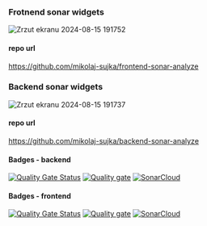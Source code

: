 ### Frotnend sonar widgets
![Zrzut ekranu 2024-08-15 191752](https://github.com/user-attachments/assets/45f7621e-28b0-4d47-b368-857e6fd68fb2)

#### repo url
https://github.com/mikolaj-sujka/frontend-sonar-analyze

### Backend sonar widgets 
![Zrzut ekranu 2024-08-15 191737](https://github.com/user-attachments/assets/62e4a48e-89d8-44a4-ac1a-ebcf0f55fc37)

#### repo url
https://github.com/mikolaj-sujka/backend-sonar-analyze

#### Badges - backend
[![Quality Gate Status](https://sonarcloud.io/api/project_badges/measure?project=mikolaj-sujka_backend-sonar-analyze&metric=alert_status)](https://sonarcloud.io/summary/new_code?id=mikolaj-sujka_backend-sonar-analyze)
[![Quality gate](https://sonarcloud.io/api/project_badges/quality_gate?project=mikolaj-sujka_backend-sonar-analyze)](https://sonarcloud.io/summary/new_code?id=mikolaj-sujka_backend-sonar-analyze)
[![SonarCloud](https://sonarcloud.io/images/project_badges/sonarcloud-white.svg)](https://sonarcloud.io/summary/new_code?id=mikolaj-sujka_backend-sonar-analyze)

#### Badges - frontend
[![Quality Gate Status](https://sonarcloud.io/api/project_badges/measure?project=mikolaj-sujka_frontend-sonar-analyze&metric=alert_status)](https://sonarcloud.io/summary/new_code?id=mikolaj-sujka_frontend-sonar-analyze)
[![Quality gate](https://sonarcloud.io/api/project_badges/quality_gate?project=mikolaj-sujka_frontend-sonar-analyze)](https://sonarcloud.io/summary/new_code?id=mikolaj-sujka_frontend-sonar-analyze)
[![SonarCloud](https://sonarcloud.io/images/project_badges/sonarcloud-white.svg)](https://sonarcloud.io/summary/new_code?id=mikolaj-sujka_frontend-sonar-analyze)
